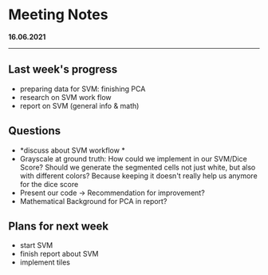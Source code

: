 # Meeting Notes
**16.06.2021**

---

## Last week's progress
- preparing data for SVM: finishing PCA
- research on SVM work flow
- report on SVM (general info & math)

## Questions
- *discuss about SVM workflow  *
- Grayscale at ground truth: How could we implement in our SVM/Dice Score? Should we generate the segmented cells
not just white, but also with different colors? Because keeping it doesn't really help us anymore for the dice score
- Present our code -> Recommendation for improvement?
- Mathematical Background for PCA in report?

## Plans for next week
- start SVM
- finish report about SVM
- implement tiles
